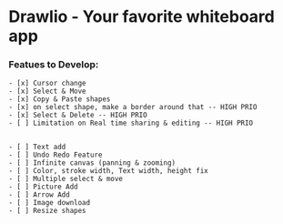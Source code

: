 # Drawlio - Your favorite whiteboard app

### Featues to Develop:

    - [x] Cursor change
    - [x] Select & Move
    - [x] Copy & Paste shapes
    - [x] on select shape, make a border around that -- HIGH PRIO
    - [x] Select & Delete -- HIGH PRIO
    - [ ] Limitation on Real time sharing & editing -- HIGH PRIO


    - [ ] Text add
    - [ ] Undo Redo Feature
    - [ ] Infinite canvas (panning & zooming)
    - [ ] Color, stroke width, Text width, height fix
    - [ ] Multiple select & move
    - [ ] Picture Add
    - [ ] Arrow Add
    - [ ] Image download
    - [ ] Resize shapes
